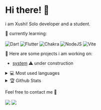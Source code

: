 # Hi there! 👋 

i am Xushi!
Solo developer and a student.

:page_with_curl: currently learning:
<br><br>
![Dart](https://img.shields.io/badge/dart-%230175C2.svg?style=for-the-badge&logo=dart&logoColor=white)
![Flutter](https://img.shields.io/badge/Flutter-%2302569B.svg?style=for-the-badge&logo=Flutter&logoColor=white)
![Chakra](https://img.shields.io/badge/chakra-%234ED1C5.svg?style=for-the-badge&logo=chakraui&logoColor=white)
![NodeJS](https://img.shields.io/badge/node.js-6DA55F?style=for-the-badge&logo=node.js&logoColor=white)
![Vite](https://img.shields.io/badge/vite-%23646CFF.svg?style=for-the-badge&logo=vite&logoColor=white)

:rocket: Here are some projects i am working on:
- [system](https://github.com/xushidev/system) ⚠️ under construction

<details>
<summary>💻 Most used languages</summary>
<img src="https://github-readme-stats.vercel.app/api/top-langs/?username=xushidev&layout=compact&theme=dark">
</details>

<details>
<summary>🏆 Github Stats</summary>
<img src="https://github-readme-stats.vercel.app/api?username=xushidev&show_icons=true&theme=dark">
<!---
<img src="https://bad-apple-github-readme.vercel.app/api?show_bg=1&username=xushidev">
--->
<img src="https://github-profile-trophy.vercel.app/?username=xushidev&theme=onedark">
</details>

Feel free to contact me :email:
<br><br>
<a href="mailto:xushi.official@gmail.com"><img src="https://img.shields.io/badge/Email-xushi.official%40gmail.com-28a8ea"></a>
<a href="https://xushidev.github.io/" target="_blank"><img src="https://img.shields.io/badge/Personal%20Site-xushidev.github.io-blueviolet"></a>
<br>